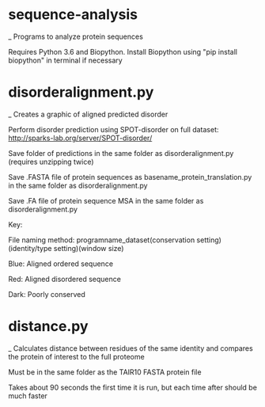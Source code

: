 # sequence-analysis
_ Programs to analyze protein sequences

Requires Python 3.6 and Biopython. Install Biopython using "pip install biopython" in terminal if necessary

# disorderalignment.py
_ Creates a graphic of aligned predicted disorder

Perform disorder prediction using SPOT-disorder on full dataset: http://sparks-lab.org/server/SPOT-disorder/

Save folder of predictions in the same folder as disorderalignment.py (requires unzipping twice)

Save .FASTA file of protein sequences as basename_protein_translation.py in the same folder as disorderalignment.py

Save .FA file of protein sequence MSA in the same folder as disorderalignment.py

Key: 

File naming method: programname_dataset(conservation setting)(identity/type setting)(window size)

Blue: Aligned ordered sequence

Red: Aligned disordered sequence

Dark: Poorly conserved

# distance.py
_ Calculates distance between residues of the same identity and compares the protein of interest to the full proteome

Must be in the same folder as the TAIR10 FASTA protein file

Takes about 90 seconds the first time it is run, but each time after should be much faster

